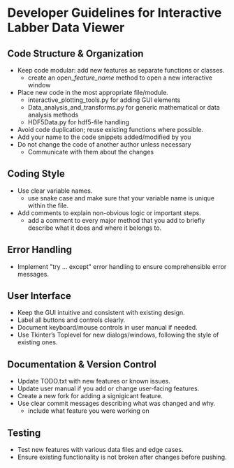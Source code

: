 # Developer Guidelines for Interactive Labber Data Viewer 

## Code Structure & Organization
- Keep code modular: add new features as separate functions or classes.
    - create an open_*feature_name* method to open a new interactive window 
- Place new code in the most appropriate file/module.
    - interactive_plotting_tools.py for adding GUI elements  
    - Data_analysis_and_transforms.py for generic mathematical or data analysis methods 
    - HDF5Data.py for hdf5-file handling
- Avoid code duplication; reuse existing functions where possible.
- Add your name to the code snippets added/modified by you 
- Do not change the code of another author unless necessary 
    - Communicate with them about the changes

## Coding Style
- Use clear variable names.
    - use snake case and make sure that your variable name is unique within the file.   
- Add comments to explain non-obvious logic or important steps.
    - add a comment to every major method that you add to briefly describe what it does and where it belongs to.  

## Error Handling
- Implement "try ... except" error handling to ensure comprehensible error messages.

## User Interface
- Keep the GUI intuitive and consistent with existing design.
- Label all buttons and controls clearly.
- Document keyboard/mouse controls in user manual if needed.  
- Use Tkinter’s Toplevel for new dialogs/windows, following the style of existing ones.


## Documentation & Version Control
- Update TODO.txt with new features or known issues.
- Update user manual if you add or change user-facing features.
- Create a new fork for adding a signigicant feature.
- Use clear commit messages describing what was changed and why.
    - include what feature you were working on


## Testing
- Test new features with various data files and edge cases.
- Ensure existing functionality is not broken after changes before pushing.